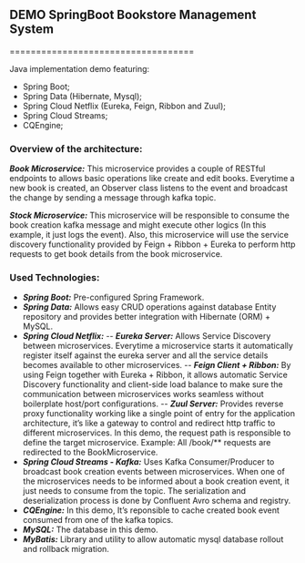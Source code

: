 ## DEMO SpringBoot Bookstore Management System
===================================

Java implementation demo featuring:
* Spring Boot;
* Spring Data (Hibernate, Mysql);
* Spring Cloud Netflix (Eureka, Feign, Ribbon and Zuul);
* Spring Cloud Streams;
* CQEngine;

### Overview of the architecture:
***Book Microservice:*** This microservice provides a couple of RESTful endpoints to allows basic operations like create and edit books. Everytime a new book is created, an Observer class listens to the event and broadcast the change by sending a message through kafka topic.

***Stock Microservice:***  This microservice will be responsible to consume the book creation kafka message and might execute other logics (In this example, it just logs the event). Also, this microservice will use the service discovery functionality provided by Feign + Ribbon + Eureka to perform http requests to get book details from the book microservice.

### Used Technologies:
- ***Spring Boot:*** Pre-configured Spring Framework.
- ***Spring Data:*** Allows easy CRUD operations against database Entity repository and provides better integration with Hibernate (ORM) + MySQL.
- ***Spring Cloud Netflix:***
-- ***Eureka Server:*** Allows Service Discovery between microservices. Everytime a microservice starts it automatically register itself against the eureka server and all the service details becomes available to other microservices.
-- ***Feign Client + Ribbon:*** By using Feign together with Eureka + Ribbon, it allows automatic Service Discovery functionality and client-side load balance to make sure the communication between microservices works seamless without boilerplate host/port configurations.
-- ***Zuul Server:*** Provides reverse proxy functionality working like a single point of entry for the application architecture, it’s like a gateway to control and redirect http traffic to different microservices. In this demo, the request path is responsible to define the target microservice. Example: All /book/** requests are redirected to the BookMicroservice.
- ***Spring Cloud Streams - Kafka:*** Uses Kafka Consumer/Producer to broadcast book creation events between microservices. When one of the microservices needs to be informed about a book creation event, it just needs to consume from the topic. The serialization and deserialization process is done by Confluent Avro schema and registry.
- ***CQEngine:*** In this demo, It’s reponsible to cache created book event consumed from one of the kafka topics.
- ***MySQL:*** The database in this demo.
- ***MyBatis:*** Library and utility to allow automatic mysql database rollout and rollback migration.

